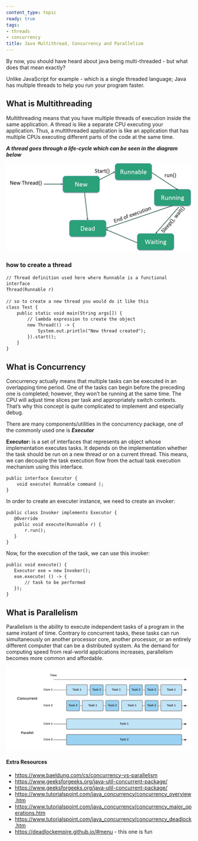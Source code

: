 ```yaml
---
content_type: topic
ready: true
tags:
- threads
- concurrency
title: Java Multithread, Concurrency and Parallelism
---
```



By now, you should have heard about java being multi-threaded - but what does that mean exactly?

Unlike JavaScript for example - which is a single threaded language; Java has multiple threads to help you run your program faster. 

## What is Multithreading

Multithreading means that you have multiple threads of execution inside the same application. A thread is like a separate CPU executing your application. Thus, a multithreaded application is like an application that has multiple CPUs executing different parts of the code at the same time. 

***A thread goes through a life-cycle which can be seen in the diagram below***

![thread-life-cycle](Thread_Life_Cycle.jpg)

### how to create a thread

```
// Thread definition used here where Runnable is a functional interface
Thread(Runnable r)

// so to create a new thread you would do it like this
class Test {
    public static void main(String args[]) {
        // lambda expression to create the object
        new Thread(() -> {
            System.out.println("New thread created");
        }).start();
    }
}

```

## What is Concurrency

Concurrency actually means that multiple tasks can be executed in an overlapping time period. One of the tasks can begin before the preceding one is completed; however, they won’t be running at the same time. The CPU will adjust time slices per task and appropriately switch contexts. That’s why this concept is quite complicated to implement and especially debug.

There are many components/utilities in the concurrency package, one of the commonly used one is ***Executor***

**Executor:** is a set of interfaces that represents an object whose implementation executes tasks. It depends on the implementation whether the task should be run on a new thread or on a current thread. This means, we can decouple the task execution flow from the actual task execution mechanism using this interface.

```
public interface Executor {
    void execute( Runnable command );
}
```

In order to create an executer instance, we need to create an invoker:

```
public class Invoker implements Executor {
   @Override
   public void execute(Runnable r) {
       r.run();
   }
}
```

Now, for the execution of the task, we can use this invoker:

```
public void execute() {
   Executor exe = new Invoker();
   exe.execute( () -> {
       // task to be performed
   });
}

```

## What is Parallelism

Parallelism is the ability to execute independent tasks of a program in the same instant of time. Contrary to concurrent tasks, these tasks can run simultaneously on another processor core, another processor, or an entirely different computer that can be a distributed system. As the demand for computing speed from real-world applications increases, parallelism becomes more common and affordable.

![concurnecy-vs-parallelism](con-vs-par.webp)

#### Extra Resources

- https://www.baeldung.com/cs/concurrency-vs-parallelism
- https://www.geeksforgeeks.org/java-util-concurrent-package/
- https://www.geeksforgeeks.org/java-util-concurrent-package/
- https://www.tutorialspoint.com/java_concurrency/concurrency_overview.htm
- https://www.tutorialspoint.com/java_concurrency/concurrency_major_operations.htm
- https://www.tutorialspoint.com/java_concurrency/concurrency_deadlock.htm
- https://deadlockempire.github.io/#menu - this one is fun

